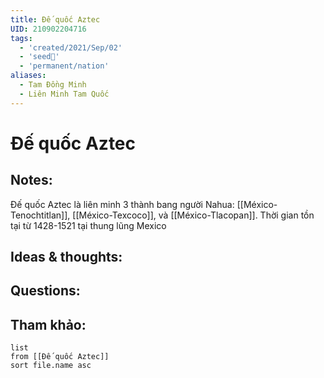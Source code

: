 ```yaml
---
title: Đế quốc Aztec
UID: 210902204716
tags:
  - 'created/2021/Sep/02'
  - 'seed🥜'
  - 'permanent/nation'
aliases:
  - Tam Đồng Minh
  - Liên Minh Tam Quốc
---
```

# Đế quốc Aztec

## Notes:
Đế quốc Aztec là liên minh 3 thành bang người Nahua: [[México-Tenochtitlan]], [[México-Texcoco]], và [[México-Tlacopan]]. Thời gian tồn tại từ 1428-1521 tại thung lũng Mexico


## Ideas & thoughts:

## Questions:


## Tham khảo:
```dataview
list
from [[Đế quốc Aztec]]
sort file.name asc
```
